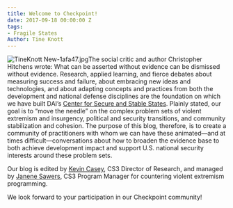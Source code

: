 ```yaml
---
title: Welcome to Checkpoint!
date: 2017-09-18 00:00:00 Z
tags:
- Fragile States
Author: Tine Knott
---
```


![TineKnott New-1afa47.jpg](/uploads/TineKnott%20New-1afa47.jpg)The social critic and author Christopher Hitchens wrote: What can be asserted without evidence can be dismissed without evidence. Research, applied learning, and fierce debates about measuring success and failure, about embracing new ideas and technologies, and about adapting concepts and practices from both the development and national defense disciplines are the foundation on which we have built DAI’s [Center for Secure and Stable States](https://www.dai.com/our-work/solutions/fragile-states). Plainly stated, our goal is to “move the needle” on the complex problem sets of violent extremism and insurgency, political and security transitions, and community stabilization and cohesion. The purpose of this blog, therefore, is to create a community of practitioners with whom we can have these animated—and at times difficult—conversations about how to broaden the evidence base to both achieve development impact and support U.S. national security interests around these problem sets.

Our blog is edited by [Kevin Casey](dai-global-checkpoint.com/authors/kevin-casey/), CS3 Director of Research, and managed by [Janene Sawers](dai-global-checkpoint.com/authors/janene-sawers/), CS3 Program Manager for countering violent extremism programming.

We look forward to your participation in our Checkpoint community!